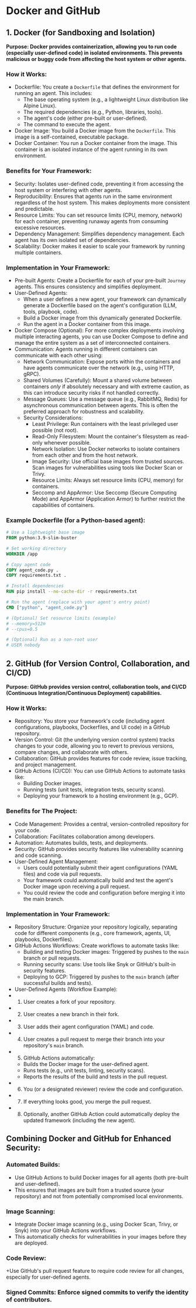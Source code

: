 # Docker and GitHub

## 1. Docker (for Sandboxing and Isolation)

**Purpose: Docker provides containerization, allowing you to run code (especially user-defined code) in isolated environments. This prevents malicious or buggy code from affecting the host system or other agents.**

### How it Works:

+ Dockerfile: You create a `Dockerfile` that defines the environment for running an agent. This includes:
    + The base operating system (e.g., a lightweight Linux distribution like Alpine Linux).
    + The required dependencies (e.g., Python, libraries, tools).
    + The agent's code (either pre-built or user-defined).
    + The command to execute the agent.
+ Docker Image: You build a Docker image from the `Dockerfile`. This image is a self-contained, executable package.
+ Docker Container: You run a Docker container from the image. This container is an isolated instance of the agent running in its own environment.

### Benefits for Your Framework:

+ Security: Isolates user-defined code, preventing it from accessing the host system or interfering with other agents.
+ Reproducibility: Ensures that agents run in the same environment regardless of the host system. This makes deployments more consistent and predictable.
+ Resource Limits: You can set resource limits (CPU, memory, network) for each container, preventing runaway agents from consuming excessive resources.
+ Dependency Management: Simplifies dependency management. Each agent has its own isolated set of dependencies.
+ Scalability: Docker makes it easier to scale your framework by running multiple containers.

### Implementation in Your Framework:

+ Pre-built Agents: Create a Dockerfile for each of your pre-built `Journey` agents. This ensures consistency and simplifies deployment.
+ User-Defined Agents:
    + When a user defines a new agent, your framework can dynamically generate a Dockerfile based on the agent's configuration (LLM, tools, playbook, code).
    + Build a Docker image from this dynamically generated Dockerfile.
    + Run the agent in a Docker container from this image.
+ Docker Compose (Optional): For more complex deployments involving multiple interacting agents, you can use Docker Compose to define and manage the entire system as a set of interconnected containers.
+ Communication: Agents running in different containers can communicate with each other using:
    + Network Communication: Expose ports within the containers and have agents communicate over the network (e.g., using HTTP, gRPC).
    + Shared Volumes (Carefully): Mount a shared volume between containers *only* if absolutely necessary and with extreme caution, as this can introduce security risks if not handled correctly.
    + Message Queues: Use a message queue (e.g., RabbitMQ, Redis) for asynchronous communication between agents. This is often the preferred approach for robustness and scalability.
    + Security Considerations:
        + Least Privilege: Run containers with the least privileged user possible (not root).
        + Read-Only Filesystem: Mount the container's filesystem as read-only whenever possible.
        + Network Isolation: Use Docker networks to isolate containers from each other and from the host network.
        + Image Security: Use official base images from trusted sources. Scan images for vulnerabilities using tools like Docker Scan or Trivy.
        + Resource Limits: Always set resource limits (CPU, memory) for containers.
        + Seccomp and AppArmor: Use Seccomp (Secure Computing Mode) and AppArmor (Application Armor) to further restrict the capabilities of containers.
### Example Dockerfile (for a Python-based agent):

```dockerfile
# Use a lightweight base image
FROM python:3.9-slim-buster

# Set working directory
WORKDIR /app

# Copy agent code
COPY agent_code.py .
COPY requirements.txt .

# Install dependencies
RUN pip install --no-cache-dir -r requirements.txt

# Run the agent (replace with your agent's entry point)
CMD ["python", "agent_code.py"]

# (Optional) Set resource limits (example)
# --memory=512m
# --cpus=0.5

# (Optional) Run as a non-root user
# USER nobody
```

## 2. GitHub (for Version Control, Collaboration, and CI/CD)

**Purpose: GitHub provides version control, collaboration tools, and CI/CD (Continuous Integration/Continuous Deployment) capabilities.**

### How it Works:

+ Repository: You store your framework's code (including agent configurations, playbooks, Dockerfiles, and UI code) in a GitHub repository.
+ Version Control: Git (the underlying version control system) tracks changes to your code, allowing you to revert to previous versions, compare changes, and collaborate with others.
+ Collaboration: GitHub provides features for code review, issue tracking, and project management.
+ GitHub Actions (CI/CD): You can use GitHub Actions to automate tasks like:
    + Building Docker images.
    + Running tests (unit tests, integration tests, security scans).
    + Deploying your framework to a hosting environment (e.g., GCP).

### Benefits for The Project:

+ Code Management: Provides a central, version-controlled repository for your code.
+ Collaboration: Facilitates collaboration among developers.
+ Automation: Automates builds, tests, and deployments.
+ Security: GitHub provides security features like vulnerability scanning and code scanning.
+ User-Defined Agent Management:
    + Users could potentially submit their agent configurations (YAML files) and code via pull requests.
    + Your framework could automatically build and test the agent's Docker image upon receiving a pull request.
    + You could review the code and configuration before merging it into the main branch.

### Implementation in Your Framework:

+ Repository Structure: Organize your repository logically, separating code for different components (e.g., core framework, agents, UI, playbooks, Dockerfiles).
+ GitHub Actions Workflows: Create workflows to automate tasks like:
    + Building and testing Docker images: Triggered by pushes to the `main` branch or pull requests.
    + Running security scans: Use tools like Snyk or GitHub's built-in security features.
    + Deploying to GCP: Triggered by pushes to the `main` branch (after successful builds and tests).
+ User-Defined Agents (Workflow Example):
+ 1.  User creates a fork of your repository.
+ 2.  User creates a new branch in their fork.
+ 3.  User adds their agent configuration (YAML) and code.
+ 4.  User creates a pull request to merge their branch into your repository's `main` branch.
+ 5.  GitHub Actions automatically:
    + Builds the Docker image for the user-defined agent.
    + Runs tests (e.g., unit tests, linting, security scans).
    + Reports the results of the build and tests in the pull request.
+ 6.  You (or a designated reviewer) review the code and configuration.
+ 7.  If everything looks good, you merge the pull request.
+ 8.  Optionally, another GitHub Action could automatically deploy the updated framework (including the new agent).

## Combining Docker and GitHub for Enhanced Security:

### Automated Builds: 

+ Use GitHub Actions to build Docker images for all agents (both pre-built and user-defined). 
+ This ensures that images are built from a trusted source (your repository) and not from potentially compromised local environments.

### Image Scanning: 

+ Integrate Docker image scanning (e.g., using Docker Scan, Trivy, or Snyk) into your GitHub Actions workflows. 
+ This automatically checks for vulnerabilities in your images before they are deployed.

### Code Review:

+Use GitHub's pull request feature to require code review for all changes, especially for user-defined agents.

### Signed Commits: Enforce signed commits to verify the identity of contributors.

